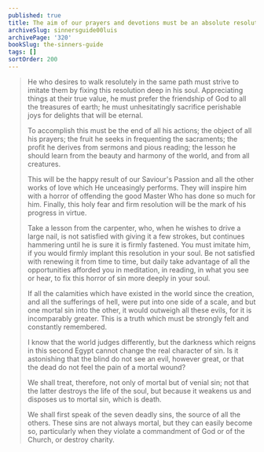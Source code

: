 ```yaml
---
published: true
title: The aim of our prayers and devotions must be an absolute resolution never to sin
archiveSlug: sinnersguide00luis
archivePage: '320'
bookSlug: the-sinners-guide
tags: []
sortOrder: 200
---
```


> He who desires to walk resolutely in the same path must strive to imitate them by fixing this resolution deep in his soul. Appreciating things at their true value, he must prefer the friendship of God to all the treasures of earth; he must unhesitatingly sacrifice perishable joys for delights that will be eternal.
>
> To accomplish this must be the end of all his actions; the object of all his prayers; the fruit he seeks in frequenting the sacraments; the profit he derives from sermons and pious reading; the lesson he should learn from the beauty and harmony of the world, and from all creatures.
>
> This will be the happy result of our Saviour's Passion and all the other works of love which He unceasingly performs. They will inspire him with a horror of offending the good Master Who has done so much for him. Finally, this holy fear and firm resolution will be the mark of his progress in virtue.
>
> Take a lesson from the carpenter, who, when he wishes to drive a large nail, is not satisfied with giving it a few strokes, but continues hammering until he is sure it is firmly fastened. You must imitate him, if you would firmly implant this resolution in your soul. Be not satisfied with renewing it from time to time, but daily take advantage of all the opportunities afforded you in meditation, in reading, in what you see or hear, to fix this horror of sin more deeply in your soul.
>
> If all the calamities which have existed in the world since the creation, and all the sufferings of hell, were put into one side of a scale, and but one mortal sin into the other, it would outweigh all these evils, for it is incomparably greater. This is a truth which must be strongly felt and constantly remembered.
>
> I know that the world judges differently, but the darkness which reigns in this second Egypt cannot change the real character of sin. Is it astonishing that the blind do not see an evil, however great, or that the dead do not feel the pain of a mortal wound?
>
> We shall treat, therefore, not only of mortal but of venial sin; not that the latter destroys the life of the soul, but because it weakens us and disposes us to mortal sin, which is death.
>
> We shall first speak of the seven deadly sins, the source of all the others. These sins are not always mortal, but they can easily become so, particularly when they violate a commandment of God or of the Church, or destroy charity.
